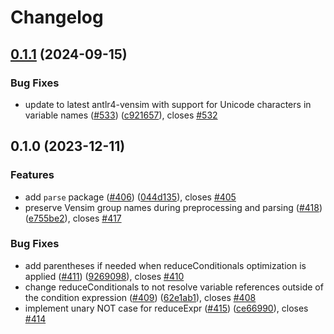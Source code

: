 # Changelog

## [0.1.1](https://github.com/climateinteractive/SDEverywhere/compare/parse-v0.1.0...parse-v0.1.1) (2024-09-15)


### Bug Fixes

* update to latest antlr4-vensim with support for Unicode characters in variable names ([#533](https://github.com/climateinteractive/SDEverywhere/issues/533)) ([c921657](https://github.com/climateinteractive/SDEverywhere/commit/c921657e12b4b996ab64be84a7af20826ca8350d)), closes [#532](https://github.com/climateinteractive/SDEverywhere/issues/532)

## 0.1.0 (2023-12-11)


### Features

* add `parse` package ([#406](https://github.com/climateinteractive/SDEverywhere/issues/406)) ([044d135](https://github.com/climateinteractive/SDEverywhere/commit/044d13591613c5c2831c88cef400791b77b94640)), closes [#405](https://github.com/climateinteractive/SDEverywhere/issues/405)
* preserve Vensim group names during preprocessing and parsing ([#418](https://github.com/climateinteractive/SDEverywhere/issues/418)) ([e755be2](https://github.com/climateinteractive/SDEverywhere/commit/e755be210369c7bbb1ea543b9b38e5c1b29ecd15)), closes [#417](https://github.com/climateinteractive/SDEverywhere/issues/417)


### Bug Fixes

* add parentheses if needed when reduceConditionals optimization is applied ([#411](https://github.com/climateinteractive/SDEverywhere/issues/411)) ([9269098](https://github.com/climateinteractive/SDEverywhere/commit/926909866da0f668f0208ae9de07b446679cda7d)), closes [#410](https://github.com/climateinteractive/SDEverywhere/issues/410)
* change reduceConditionals to not resolve variable references outside of the condition expression ([#409](https://github.com/climateinteractive/SDEverywhere/issues/409)) ([62e1ab1](https://github.com/climateinteractive/SDEverywhere/commit/62e1ab1400d887aeccfab9ed406103483c66af95)), closes [#408](https://github.com/climateinteractive/SDEverywhere/issues/408)
* implement unary NOT case for reduceExpr ([#415](https://github.com/climateinteractive/SDEverywhere/issues/415)) ([ce66990](https://github.com/climateinteractive/SDEverywhere/commit/ce669901e84442721dff34768bab80f703fba80f)), closes [#414](https://github.com/climateinteractive/SDEverywhere/issues/414)
